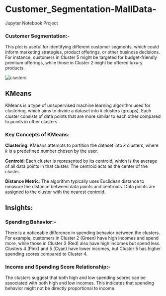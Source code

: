 # Customer_Segmentation-MallData-
Jupyter Notebook Project    

  ### Customer Segmentation:-
This plot is useful for identifying different customer segments, which could inform marketing strategies, product offerings, or other business decisions. For instance, customers in Cluster 5 might be targeted for budget-friendly premium offerings, while those in Cluster 2 might be offered luxury products.  


![clusters](https://github.com/user-attachments/assets/4006a914-3ea1-494b-a9a7-a27602c62dda)  

 ## KMeans
KMeans is a type of unsupervised machine learning algorithm used for clustering, which aims to divide a dataset into 
𝑘 clusters (groups). Each cluster consists of data points that are more similar to each other compared to points in other clusters.  

 ### Key Concepts of KMeans:
**Clustering**: KMeans attempts to partition the dataset into 𝑘 clusters, where 𝑘 is a predefined number chosen by the user.  

**Centroid**: Each cluster is represented by its centroid, which is the average of all data points in that cluster. The centroid acts as the center of the cluster.  

**Distance Metric**: The algorithm typically uses Euclidean distance to measure the distance between data points and centroids. Data points are assigned to the cluster with the nearest centroid.  

## Insights:  

### Spending Behavior:-
There is a noticeable difference in spending behavior between the clusters. For example, customers in Cluster 2 (Green) have high incomes and spend more, while those in Cluster 3 (Red) also have high incomes but spend less.
Clusters 4 (Pink) and 5 (Cyan) have lower incomes, but Cluster 5 has higher spending scores compared to Cluster 4.  

### Income and Spending Score Relationship:-  
The clusters suggest that both high and low spending scores can be associated with both high and low incomes. This indicates that spending behavior might not be directly proportional to income.  

